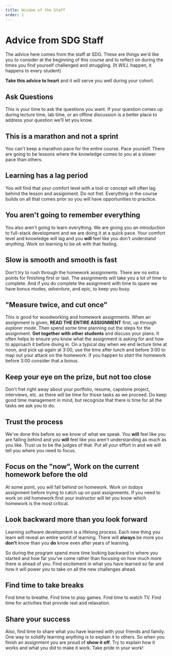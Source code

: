 ```yaml
---
title: Wisdom of the Staff
order: 1
---
```


# Advice from SDG Staff

The advice here comes from the staff at SDG. These are things we'd like you to
consider at the beginning of this course and to reflect on during the times you
find yourself challenged and struggling. (It _WILL_ happen, it happens to every
student)

**Take this advice to heart** and it will serve you well during your cohort.

## Ask Questions

This is your time to ask the questions you want. If your question comes up
during lecture time, lab time, or an offline discussion is a better place to
address your question we'll let you know.

## This is a marathon and not a sprint

You can't keep a marathon pace for the entire course. Pace yourself. There are
going to be lessons where the knowledge comes to you at a slower pace than
others.

## Learning has a lag period

You will find that your comfort level with a tool or concept will often lag
behind the lesson and assignment. Do not fret. Everything in the course builds
on all that comes prior so you will have opportunities to practice.

## You aren't going to remember everything

You also aren't going to learn everything. We are giving you an introduction to
full-stack development and we are doing it at a quick pace. Your comfort level
and knowledge will lag and you **will** feel like you don't understand
_anything_. Work on learning to be _ok_ with that feeling.

## Slow is smooth and smooth is fast

Don't try to rush through the homework assignments. There are no extra points
for finishing first or last. The assignments will take you a lot of time to
complete. And if you do complete the assignment with time to spare we have bonus
modes, _adventure_, and _epic_, to keep you busy.

## "Measure twice, and cut once"

This is good for woodworking and homework assignments. When an assignment is
given, **READ THE ENTIRE ASSIGNMENT** first, up through _explorer mode_. Then
spend some time planning out the steps for the assignment. **Get together with
other students** and discuss your plans. It often helps to ensure you know what
the assignment is asking for and how to approach it before diving in. On a
typical day when we end lecture time at noon, and pick up again at 3:00, use the
time after lunch and before 3:00 to map out your attack on the homework. If you
happen to _start_ the homework before 3:00 consider that a bonus.

## Keep your eye on the prize, but not too close

Don't fret right away about your portfolio, resume, capstone project,
interviews, etc. as there will be time for those tasks as we proceed. Do keep
good time management in mind, but recognize that there is time for all the tasks
we ask you to do.

## Trust the process

We've done this before so we know of what we speak. You **will** feel like you
are falling behind and you **will** feel like you aren't understanding as much
as you like. Trust us to be the judges of that. Put all your effort in and we
will tell you where you need to focus.

## Focus on the "now", Work on the current homework before the old

At some point, you will fall behind on homework. Work on _todays_ assignment
before trying to catch up on past assignments. If you need to work on old homework
first your instructor will let you know which homework is the most critical.

## Look backward more than you look forward

Learning software development is a lifelong process. Each new thing you learn
will reveal an entire world of learning. There will **always** be more you
**don't** know than you **do** know even after years of learning.

So during the program spend more time looking backward to where you started and
how far you've come rather than focusing on how much more there is ahead of you.
Find excitement in what you have learned so far and how it will power you to
take on all the new challenges ahead.

## Find time to take breaks

Find time to breathe. Find time to play games. Find time to watch TV. Find time
for activities that provide rest and relaxation.

## Share your success

Also, find time to share what you have learned with your friends and family. One
way to solidify learning anything is to explain it to others. So when you finish
an assignment you are proud of **show it off**. Try to explain how it works and
what you did to make it work. Take pride in your work!
